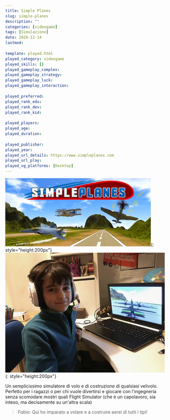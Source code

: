 ```yaml
---
title: Simple Planes
slug: simple-planes
description: ""
categories: [videogame]
tags: [Simulazione]
date: 2020-12-14
lastmod: 

template: played.html
played_category: videogame
played_skills: []
played_gameplay_complex: 
played_gameplay_strategy: 
played_gameplay_luck: 
played_gameplay_interaction: 

played_preferred: 
played_rank_edu: 
played_rank_dev: 
played_rank_kid: 

played_players: 
played_age: 
played_duration: 

played_publisher: 
played_year: 
played_url_details: https://www.simpleplanes.com
played_url_play: 
played_vg_platforms: [Desktop]
---
```


![](img/simple_planes.webp){: style="height:200px"}
![](img/simple_planes_2.webp){: style="height:200px"}

Un semplicissimo simulatore di volo e di costruzione di qualsiasi velivolo.
Perfetto per i ragazzi o per chi vuole divertirsi e giocare con l'ingegneria senza scomodare mostri quali Flight Simulator (che è un capolavoro, sia inteso, ma decisamente su un'altra scala)

> *Fabio:*
> Qui ho imparato a volare e a costruire aerei di tutti i tipi!

